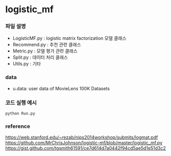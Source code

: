 # logistic_mf

### 파일 설명 
* LogisticMF.py : logistic matrix factorization 모델 클래스   
* Recommend.py  : 추천 관련 클래스   
* Metric.py     : 모델 평가 관련 클래스   
* Split.py      : 데이터 처리 클래스   
* Utils.py      : 기타   



### data 
* u.data: user data of MovieLens 100K Datasets



### 코드 실행 예시
```
python Run.py
```



### reference
https://web.stanford.edu/~rezab/nips2014workshop/submits/logmat.pdf  
https://github.com/MrChrisJohnson/logistic-mf/blob/master/logistic_mf.py  
https://gist.github.com/tgsmith61591/ce7d614d7a0442f94cd5ae5d1e51d3c2  
